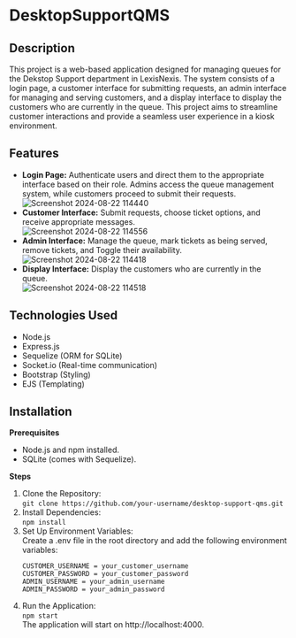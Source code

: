 # DesktopSupportQMS

## Description
This project is a web-based application designed for managing queues for the Dekstop Support department in LexisNexis. The system consists of a login page, a customer interface for submitting requests, an admin interface for managing and serving customers, and a display interface to display the customers who are currently in the queue. This project aims to streamline customer interactions and provide a seamless user experience in a kiosk environment.

## Features
- **Login Page:** Authenticate users and direct them to the appropriate interface based on their role. Admins access the queue management system, while customers proceed to submit their requests.<br/>
  ![Screenshot 2024-08-22 114440](https://github.com/user-attachments/assets/e0f4485f-d1e8-44d4-bbe4-71a9d4c2dd2b)
- **Customer Interface:** Submit requests, choose ticket options, and receive appropriate messages.<br/>
  ![Screenshot 2024-08-22 114556](https://github.com/user-attachments/assets/489cb9c0-8d24-469c-a043-ab9015a39ca3)
- **Admin Interface:** Manage the queue, mark tickets as being served, remove tickets, and Toggle their availability.<br/>
  ![Screenshot 2024-08-22 114418](https://github.com/user-attachments/assets/d0317e7a-74d4-4999-a31c-c899f3ea2127)
- **Display Interface:** Display the customers who are currently in the queue.<br/>
  ![Screenshot 2024-08-22 114518](https://github.com/user-attachments/assets/d54817f8-ce49-4846-91f5-d45fa467f3f9)

## Technologies Used
- Node.js
- Express.js
- Sequelize (ORM for SQLite)
- Socket.io (Real-time communication)
- Bootstrap (Styling)
- EJS (Templating)

## Installation
**Prerequisites**
  - Node.js and npm installed.
  - SQLite (comes with Sequelize).

**Steps**
  1. Clone the Repository:<br/>
     `git clone https://github.com/your-username/desktop-support-qms.git`
  2. Install Dependencies:<br/>
     `npm install`
  3. Set Up Environment Variables:<br/>
     Create a .env file in the root directory and add the following environment variables:<br/>
     ```
     CUSTOMER_USERNAME = your_customer_username 
     CUSTOMER_PASSWORD = your_customer_password 
     ADMIN_USERNAME = your_admin_username 
     ADMIN_PASSWORD = your_admin_password
     ```
   4. Run the Application:<br/>
      `npm start`<br/>
      The application will start on http://localhost:4000.
